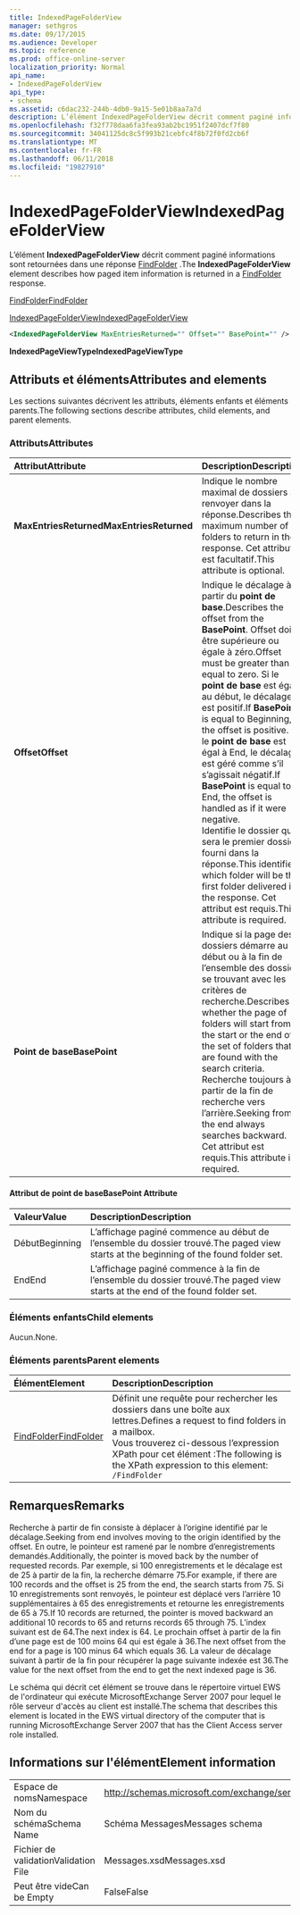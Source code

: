 ```yaml
---
title: IndexedPageFolderView
manager: sethgros
ms.date: 09/17/2015
ms.audience: Developer
ms.topic: reference
ms.prod: office-online-server
localization_priority: Normal
api_name:
- IndexedPageFolderView
api_type:
- schema
ms.assetid: c6dac232-244b-4db0-9a15-5e01b8aa7a7d
description: L’élément IndexedPageFolderView décrit comment paginé informations sont retournées dans une réponse FindFolder.
ms.openlocfilehash: f32f778daa6fa3fea93ab2bc1951f2407dcf7f80
ms.sourcegitcommit: 34041125dc8c5f993b21cebfc4f8b72f0fd2cb6f
ms.translationtype: MT
ms.contentlocale: fr-FR
ms.lasthandoff: 06/11/2018
ms.locfileid: "19827910"
---
```

# <a name="indexedpagefolderview"></a><span data-ttu-id="bc751-103">IndexedPageFolderView</span><span class="sxs-lookup"><span data-stu-id="bc751-103">IndexedPageFolderView</span></span>

<span data-ttu-id="bc751-104">L’élément **IndexedPageFolderView** décrit comment paginé informations sont retournées dans une réponse [FindFolder](findfolder.md) .</span><span class="sxs-lookup"><span data-stu-id="bc751-104">The **IndexedPageFolderView** element describes how paged item information is returned in a [FindFolder](findfolder.md) response.</span></span> 
  
[<span data-ttu-id="bc751-105">FindFolder</span><span class="sxs-lookup"><span data-stu-id="bc751-105">FindFolder</span></span>](findfolder.md)
  
[<span data-ttu-id="bc751-106">IndexedPageFolderView</span><span class="sxs-lookup"><span data-stu-id="bc751-106">IndexedPageFolderView</span></span>](indexedpagefolderview.md)
  
```xml
<IndexedPageFolderView MaxEntriesReturned="" Offset="" BasePoint="" />
```

 <span data-ttu-id="bc751-107">**IndexedPageViewType**</span><span class="sxs-lookup"><span data-stu-id="bc751-107">**IndexedPageViewType**</span></span>
## <a name="attributes-and-elements"></a><span data-ttu-id="bc751-108">Attributs et éléments</span><span class="sxs-lookup"><span data-stu-id="bc751-108">Attributes and elements</span></span>

<span data-ttu-id="bc751-109">Les sections suivantes décrivent les attributs, éléments enfants et éléments parents.</span><span class="sxs-lookup"><span data-stu-id="bc751-109">The following sections describe attributes, child elements, and parent elements.</span></span>
  
### <a name="attributes"></a><span data-ttu-id="bc751-110">Attributs</span><span class="sxs-lookup"><span data-stu-id="bc751-110">Attributes</span></span>

|<span data-ttu-id="bc751-111">**Attribut**</span><span class="sxs-lookup"><span data-stu-id="bc751-111">**Attribute**</span></span>|<span data-ttu-id="bc751-112">**Description**</span><span class="sxs-lookup"><span data-stu-id="bc751-112">**Description**</span></span>|
|:-----|:-----|
|<span data-ttu-id="bc751-113">**MaxEntriesReturned**</span><span class="sxs-lookup"><span data-stu-id="bc751-113">**MaxEntriesReturned**</span></span> <br/> |<span data-ttu-id="bc751-114">Indique le nombre maximal de dossiers à renvoyer dans la réponse.</span><span class="sxs-lookup"><span data-stu-id="bc751-114">Describes the maximum number of folders to return in the response.</span></span> <span data-ttu-id="bc751-115">Cet attribut est facultatif.</span><span class="sxs-lookup"><span data-stu-id="bc751-115">This attribute is optional.</span></span>  <br/> |
|<span data-ttu-id="bc751-116">**Offset**</span><span class="sxs-lookup"><span data-stu-id="bc751-116">**Offset**</span></span> <br/> |<span data-ttu-id="bc751-117">Indique le décalage à partir du **point de base**.</span><span class="sxs-lookup"><span data-stu-id="bc751-117">Describes the offset from the **BasePoint**.</span></span> <span data-ttu-id="bc751-118">Offset doit être supérieure ou égale à zéro.</span><span class="sxs-lookup"><span data-stu-id="bc751-118">Offset must be greater than or equal to zero.</span></span> <span data-ttu-id="bc751-119">Si le **point de base** est égal au début, le décalage est positif.</span><span class="sxs-lookup"><span data-stu-id="bc751-119">If **BasePoint** is equal to Beginning, the offset is positive.</span></span> <span data-ttu-id="bc751-120">Si le **point de base** est égal à End, le décalage est géré comme s’il s’agissait négatif.</span><span class="sxs-lookup"><span data-stu-id="bc751-120">If **BasePoint** is equal to End, the offset is handled as if it were negative.</span></span>  <br/> <span data-ttu-id="bc751-121">Identifie le dossier qui sera le premier dossier fourni dans la réponse.</span><span class="sxs-lookup"><span data-stu-id="bc751-121">This identifies which folder will be the first folder delivered in the response.</span></span> <span data-ttu-id="bc751-122">Cet attribut est requis.</span><span class="sxs-lookup"><span data-stu-id="bc751-122">This attribute is required.</span></span>  <br/> |
|<span data-ttu-id="bc751-123">**Point de base**</span><span class="sxs-lookup"><span data-stu-id="bc751-123">**BasePoint**</span></span> <br/> |<span data-ttu-id="bc751-124">Indique si la page des dossiers démarre au début ou à la fin de l’ensemble des dossiers se trouvant avec les critères de recherche.</span><span class="sxs-lookup"><span data-stu-id="bc751-124">Describes whether the page of folders will start from the start or the end of the set of folders that are found with the search criteria.</span></span> <span data-ttu-id="bc751-125">Recherche toujours à partir de la fin de recherche vers l’arrière.</span><span class="sxs-lookup"><span data-stu-id="bc751-125">Seeking from the end always searches backward.</span></span> <span data-ttu-id="bc751-126">Cet attribut est requis.</span><span class="sxs-lookup"><span data-stu-id="bc751-126">This attribute is required.</span></span>  <br/> |
   
#### <a name="basepoint-attribute"></a><span data-ttu-id="bc751-127">Attribut de point de base</span><span class="sxs-lookup"><span data-stu-id="bc751-127">BasePoint Attribute</span></span>

|<span data-ttu-id="bc751-128">**Valeur**</span><span class="sxs-lookup"><span data-stu-id="bc751-128">**Value**</span></span>|<span data-ttu-id="bc751-129">**Description**</span><span class="sxs-lookup"><span data-stu-id="bc751-129">**Description**</span></span>|
|:-----|:-----|
|<span data-ttu-id="bc751-130">Début</span><span class="sxs-lookup"><span data-stu-id="bc751-130">Beginning</span></span>  <br/> |<span data-ttu-id="bc751-131">L’affichage paginé commence au début de l’ensemble du dossier trouvé.</span><span class="sxs-lookup"><span data-stu-id="bc751-131">The paged view starts at the beginning of the found folder set.</span></span>  <br/> |
|<span data-ttu-id="bc751-132">End</span><span class="sxs-lookup"><span data-stu-id="bc751-132">End</span></span>  <br/> |<span data-ttu-id="bc751-133">L’affichage paginé commence à la fin de l’ensemble du dossier trouvé.</span><span class="sxs-lookup"><span data-stu-id="bc751-133">The paged view starts at the end of the found folder set.</span></span>  <br/> |
   
### <a name="child-elements"></a><span data-ttu-id="bc751-134">Éléments enfants</span><span class="sxs-lookup"><span data-stu-id="bc751-134">Child elements</span></span>

<span data-ttu-id="bc751-135">Aucun.</span><span class="sxs-lookup"><span data-stu-id="bc751-135">None.</span></span>
  
### <a name="parent-elements"></a><span data-ttu-id="bc751-136">Éléments parents</span><span class="sxs-lookup"><span data-stu-id="bc751-136">Parent elements</span></span>

|<span data-ttu-id="bc751-137">**Élément**</span><span class="sxs-lookup"><span data-stu-id="bc751-137">**Element**</span></span>|<span data-ttu-id="bc751-138">**Description**</span><span class="sxs-lookup"><span data-stu-id="bc751-138">**Description**</span></span>|
|:-----|:-----|
|[<span data-ttu-id="bc751-139">FindFolder</span><span class="sxs-lookup"><span data-stu-id="bc751-139">FindFolder</span></span>](findfolder.md) <br/> |<span data-ttu-id="bc751-140">Définit une requête pour rechercher les dossiers dans une boîte aux lettres.</span><span class="sxs-lookup"><span data-stu-id="bc751-140">Defines a request to find folders in a mailbox.</span></span>  <br/> <span data-ttu-id="bc751-141">Vous trouverez ci-dessous l’expression XPath pour cet élément :</span><span class="sxs-lookup"><span data-stu-id="bc751-141">The following is the XPath expression to this element:</span></span>  <br/>  `/FindFolder` <br/> |
   
## <a name="remarks"></a><span data-ttu-id="bc751-142">Remarques</span><span class="sxs-lookup"><span data-stu-id="bc751-142">Remarks</span></span>

<span data-ttu-id="bc751-143">Recherche à partir de fin consiste à déplacer à l’origine identifié par le décalage.</span><span class="sxs-lookup"><span data-stu-id="bc751-143">Seeking from end involves moving to the origin identified by the offset.</span></span> <span data-ttu-id="bc751-144">En outre, le pointeur est ramené par le nombre d’enregistrements demandés.</span><span class="sxs-lookup"><span data-stu-id="bc751-144">Additionally, the pointer is moved back by the number of requested records.</span></span> <span data-ttu-id="bc751-145">Par exemple, si 100 enregistrements et le décalage est de 25 à partir de la fin, la recherche démarre 75.</span><span class="sxs-lookup"><span data-stu-id="bc751-145">For example, if there are 100 records and the offset is 25 from the end, the search starts from 75.</span></span> <span data-ttu-id="bc751-146">Si 10 enregistrements sont renvoyés, le pointeur est déplacé vers l’arrière 10 supplémentaires à 65 des enregistrements et retourne les enregistrements de 65 à 75.</span><span class="sxs-lookup"><span data-stu-id="bc751-146">If 10 records are returned, the pointer is moved backward an additional 10 records to 65 and returns records 65 through 75.</span></span> <span data-ttu-id="bc751-147">L’index suivant est de 64.</span><span class="sxs-lookup"><span data-stu-id="bc751-147">The next index is 64.</span></span> <span data-ttu-id="bc751-148">Le prochain offset à partir de la fin d’une page est de 100 moins 64 qui est égale à 36.</span><span class="sxs-lookup"><span data-stu-id="bc751-148">The next offset from the end for a page is 100 minus 64 which equals 36.</span></span> <span data-ttu-id="bc751-149">La valeur de décalage suivant à partir de la fin pour récupérer la page suivante indexée est 36.</span><span class="sxs-lookup"><span data-stu-id="bc751-149">The value for the next offset from the end to get the next indexed page is 36.</span></span>
  
<span data-ttu-id="bc751-150">Le schéma qui décrit cet élément se trouve dans le répertoire virtuel EWS de l'ordinateur qui exécute MicrosoftExchange Server 2007 pour lequel le rôle serveur d'accès au client est installé.</span><span class="sxs-lookup"><span data-stu-id="bc751-150">The schema that describes this element is located in the EWS virtual directory of the computer that is running MicrosoftExchange Server 2007 that has the Client Access server role installed.</span></span>
  
## <a name="element-information"></a><span data-ttu-id="bc751-151">Informations sur l'élément</span><span class="sxs-lookup"><span data-stu-id="bc751-151">Element information</span></span>

|||
|:-----|:-----|
|<span data-ttu-id="bc751-152">Espace de noms</span><span class="sxs-lookup"><span data-stu-id="bc751-152">Namespace</span></span>  <br/> |http://schemas.microsoft.com/exchange/services/2006/messages  <br/> |
|<span data-ttu-id="bc751-153">Nom du schéma</span><span class="sxs-lookup"><span data-stu-id="bc751-153">Schema Name</span></span>  <br/> |<span data-ttu-id="bc751-154">Schéma Messages</span><span class="sxs-lookup"><span data-stu-id="bc751-154">Messages schema</span></span>  <br/> |
|<span data-ttu-id="bc751-155">Fichier de validation</span><span class="sxs-lookup"><span data-stu-id="bc751-155">Validation File</span></span>  <br/> |<span data-ttu-id="bc751-156">Messages.xsd</span><span class="sxs-lookup"><span data-stu-id="bc751-156">Messages.xsd</span></span>  <br/> |
|<span data-ttu-id="bc751-157">Peut être vide</span><span class="sxs-lookup"><span data-stu-id="bc751-157">Can be Empty</span></span>  <br/> |<span data-ttu-id="bc751-158">False</span><span class="sxs-lookup"><span data-stu-id="bc751-158">False</span></span>  <br/> |
   

